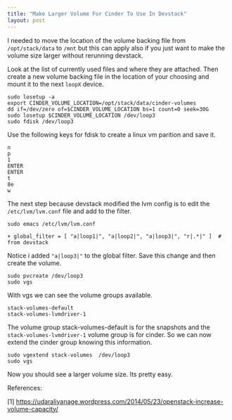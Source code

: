 ```yaml
---
title: "Make Larger Volume For Cinder To Use In Devstack"
layout: post
---
```


I needed to move the location of the volume backing file from
`/opt/stack/data` to `/mnt` but this can apply also if you just want to
make the volume size larger without rerunning devstack.

Look at the list of currently used files and where they are attached.
Then create a new volume backing file in the location of your choosing
and mount it to the next `loopX` device.

    sudo losetup -a
    export CINDER_VOLUME_LOCATION=/opt/stack/data/cinder-volumes
    dd if=/dev/zero of=$CINDER_VOLUME_LOCATION bs=1 count=0 seek=30G
    sudo losetup $CINDER_VOLUME_LOCATION /dev/loop3
    sudo fdisk /dev/loop3

Use the following keys for fdisk to create a linux vm parition and save
it.

    n
    p
    1
    ENTER
    ENTER
    t
    8e
    w

The next step because devstack modified the lvm config is to edit the
`/etc/lvm/lvm.conf` file and add to the filter.

    sudo emacs /etc/lvm/lvm.conf

    + global_filter = [ "a|loop1|", "a|loop2|", "a|loop3|", "r|.*|" ]  # from devstack

Notice i added `"a|loop3|"` to the global filter. Save this change and
then create the volume.

    sudo pvcreate /dev/loop3
    sudo vgs

With vgs we can see the volume groups available.

    stack-volumes-default
    stack-volumes-lvmdriver-1

The volume group stack-volumes-default is for the snapshots and the
`stack-volumes-lvmdriver-1` volume group is for cinder. So we can now
extend the cinder group knowing this information.

    sudo vgextend stack-volumes  /dev/loop3
    sudo vgs

Now you should see a larger volume size. Its pretty easy.

References:

\[1\] https://udaraliyanage.wordpress.com/2014/05/23/openstack-increase-volume-capacity/

